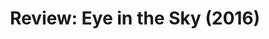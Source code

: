 ---
title: Review&#58; Eye in the Sky (2016)
layout: post
external_url: http://blog.plotapp.io/review-eye-in-the-sky-2016/
external_site: plot
---